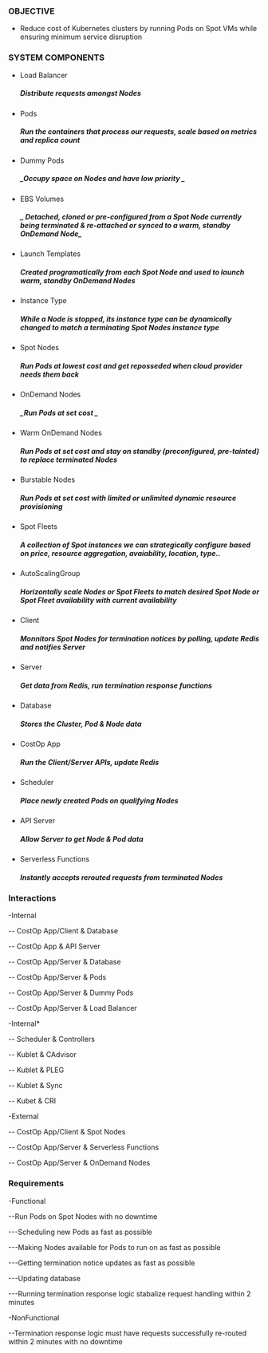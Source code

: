 ### OBJECTIVE
- Reduce cost of Kubernetes clusters by running Pods on Spot VMs while ensuring minimum service disruption

### SYSTEM COMPONENTS
- Load Balancer
  ##### _Distribute requests amongst Nodes_

- Pods
  #####  _Run the containers that process our requests, scale based on metrics and replica count_

- Dummy Pods
   ##### _Occupy space on Nodes and have low priority _

- EBS Volumes
  ##### _ Detached, cloned or pre-configured from a Spot Node currently being terminated & re-attached or synced to a warm, standby OnDemand Node_
  
- Launch Templates
   ##### _Created programatically from each Spot Node and used to launch warm, standby OnDemand Nodes_

- Instance Type
   ##### _While a Node is stopped, its instance type can be dynamically changed to match a terminating Spot Nodes instance type_

- Spot Nodes
   ##### _Run Pods at lowest cost and get reposseded when cloud provider needs them back_

- OnDemand Nodes
   ##### _Run Pods at set cost _

- Warm OnDemand Nodes
   ##### _Run Pods at set cost and stay on standby (preconfigured, pre-tainted) to replace terminated Nodes_

- Burstable Nodes
   ##### _Run Pods at set cost with limited or unlimited dynamic resource provisioning_

- Spot Fleets
   ##### _A collection of Spot instances we can  strategically configure based on price, resource aggregation, avaiability, location, type.._

- AutoScalingGroup
   ##### _Horizontally scale Nodes or Spot Fleets to match desired Spot Node or Spot Fleet availability with current availability_ 

- Client
   ##### _Monnitors Spot Nodes for termination notices by polling, update Redis and notifies Server_

- Server
    ##### _Get data from Redis, run termination response functions_

- Database
    ##### _Stores the Cluster, Pod & Node data_

- CostOp App
   ##### _Run the Client/Server APIs, update Redis_

- Scheduler
   ##### _Place newly created Pods on qualifying Nodes_

- API Server
   ##### _Allow Server to get Node & Pod data_

- Serverless Functions
   ##### _Instantly accepts rerouted requests from terminated Nodes_

### Interactions
-Internal

-- CostOp App/Client & Database

-- CostOp App & API Server

-- CostOp App/Server & Database

-- CostOp App/Server & Pods

-- CostOp App/Server & Dummy Pods

-- CostOp App/Server & Load Balancer

-Internal*

-- Scheduler & Controllers

-- Kublet & CAdvisor

-- Kublet & PLEG

-- Kublet & Sync

-- Kubet & CRI

-External

-- CostOp App/Client & Spot Nodes

-- CostOp App/Server & Serverless Functions

-- CostOp App/Server & OnDemand Nodes

### Requirements

-Functional

--Run Pods on Spot Nodes with no downtime

---Scheduling new Pods as fast as possible

---Making Nodes available for Pods to run on as fast as possible

---Getting termination notice updates as fast as possible

---Updating database

---Running termination response logic stabalize request handling within 2 minutes

-NonFunctional

--Termination response logic must have requests successfully re-routed within 2 minutes with no downtime 

